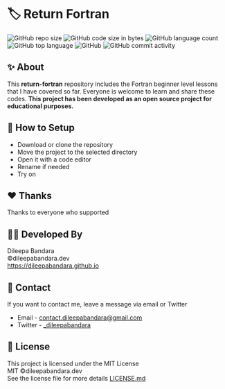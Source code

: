 # 🏷️ Return Fortran

<!-- ![fortran Logo](https://img.icons8.com/color/98/000000/fortran.png) -->


![GitHub repo size](https://img.shields.io/github/repo-size/dileepabandara/return-fortran?color=red&label=repository%20size)
![GitHub code size in bytes](https://img.shields.io/github/languages/code-size/dileepabandara/return-fortran?color=red)
![GitHub language count](https://img.shields.io/github/languages/count/dileepabandara/return-fortran)
![GitHub top language](https://img.shields.io/github/languages/top/dileepabandara/return-fortran)
![GitHub](https://img.shields.io/github/license/dileepabandara/return-fortran?color=yellow)
![GitHub commit activity](https://img.shields.io/github/commit-activity/m/dileepabandara/return-fortran?color=brightgreen&label=commits)

## ✨ About

This **return-fortran** repository includes the Fortran beginner level lessons that I have covered so far. Everyone is welcome to learn and share these codes. **This project has been developed as an open source project for educational purposes.**

## 🍃 How to Setup

- Download or clone the repository
- Move the project to the selected directory
- Open it with a code editor
- Rename if needed
- Try on

## ❤️ Thanks

Thanks to everyone who supported

## 👨‍💻 Developed By

Dileepa Bandara  
©dileepabandara.dev  
https://dileepabandara.github.io

## 💬 Contact

If you want to contact me, leave a message via email or Twitter

- Email - <contact.dileepabandara@gmail.com>
- Twitter - [_dileepabandara](https://twitter.com/_dileepabandara)

## 📜 License

This project is licensed under the MIT License  
MIT ©dileepabandara.dev  
See the license file for more details [LICENSE.md](https://github.com/dileepabandara/return-fortran/blob/main/LICENSE)
